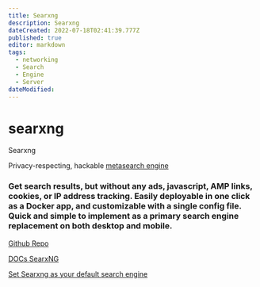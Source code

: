 ```yaml
---
title: Searxng
description: Searxng
dateCreated: 2022-07-18T02:41:39.777Z
published: true
editor: markdown
tags:
  - networking
  - Search
  - Engine
  - Server
dateModified: 
---
```

# searxng
Searxng

Privacy-respecting, hackable [metasearch engine](https://en.wikipedia.org/wiki/Metasearch_engine)

### Get  search results, but without any ads, javascript, AMP links, cookies, or IP address tracking. Easily deployable in one click as a Docker app, and customizable with a single config file. Quick and simple to implement as a primary search engine replacement on both desktop and mobile.

[Github Repo](https://github.com/searxng/searxng)

[DOCs SearxNG](https://docs.searxng.org/)

[Set Searxng as your default search engine](https://wiki.commsnet.org/en/Applications/Web_Applications/Search_Engines)